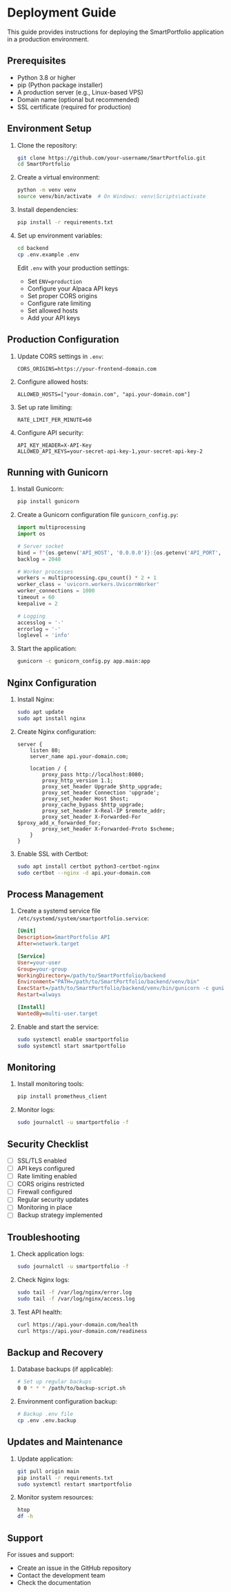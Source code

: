# Deployment Guide

This guide provides instructions for deploying the SmartPortfolio application in a production environment.

## Prerequisites

- Python 3.8 or higher
- pip (Python package installer)
- A production server (e.g., Linux-based VPS)
- Domain name (optional but recommended)
- SSL certificate (required for production)

## Environment Setup

1. Clone the repository:
   ```bash
   git clone https://github.com/your-username/SmartPortfolio.git
   cd SmartPortfolio
   ```

2. Create a virtual environment:
   ```bash
   python -m venv venv
   source venv/bin/activate  # On Windows: venv\Scripts\activate
   ```

3. Install dependencies:
   ```bash
   pip install -r requirements.txt
   ```

4. Set up environment variables:
   ```bash
   cd backend
   cp .env.example .env
   ```
   Edit `.env` with your production settings:
   - Set `ENV=production`
   - Configure your Alpaca API keys
   - Set proper CORS origins
   - Configure rate limiting
   - Set allowed hosts
   - Add your API keys

## Production Configuration

1. Update CORS settings in `.env`:
   ```
   CORS_ORIGINS=https://your-frontend-domain.com
   ```

2. Configure allowed hosts:
   ```
   ALLOWED_HOSTS=["your-domain.com", "api.your-domain.com"]
   ```

3. Set up rate limiting:
   ```
   RATE_LIMIT_PER_MINUTE=60
   ```

4. Configure API security:
   ```
   API_KEY_HEADER=X-API-Key
   ALLOWED_API_KEYS=your-secret-api-key-1,your-secret-api-key-2
   ```

## Running with Gunicorn

1. Install Gunicorn:
   ```bash
   pip install gunicorn
   ```

2. Create a Gunicorn configuration file `gunicorn_config.py`:
   ```python
   import multiprocessing
   import os

   # Server socket
   bind = f"{os.getenv('API_HOST', '0.0.0.0')}:{os.getenv('API_PORT', '8080')}"
   backlog = 2048

   # Worker processes
   workers = multiprocessing.cpu_count() * 2 + 1
   worker_class = 'uvicorn.workers.UvicornWorker'
   worker_connections = 1000
   timeout = 60
   keepalive = 2

   # Logging
   accesslog = '-'
   errorlog = '-'
   loglevel = 'info'
   ```

3. Start the application:
   ```bash
   gunicorn -c gunicorn_config.py app.main:app
   ```

## Nginx Configuration

1. Install Nginx:
   ```bash
   sudo apt update
   sudo apt install nginx
   ```

2. Create Nginx configuration:
   ```nginx
   server {
       listen 80;
       server_name api.your-domain.com;

       location / {
           proxy_pass http://localhost:8080;
           proxy_http_version 1.1;
           proxy_set_header Upgrade $http_upgrade;
           proxy_set_header Connection 'upgrade';
           proxy_set_header Host $host;
           proxy_cache_bypass $http_upgrade;
           proxy_set_header X-Real-IP $remote_addr;
           proxy_set_header X-Forwarded-For $proxy_add_x_forwarded_for;
           proxy_set_header X-Forwarded-Proto $scheme;
       }
   }
   ```

3. Enable SSL with Certbot:
   ```bash
   sudo apt install certbot python3-certbot-nginx
   sudo certbot --nginx -d api.your-domain.com
   ```

## Process Management

1. Create a systemd service file `/etc/systemd/system/smartportfolio.service`:
   ```ini
   [Unit]
   Description=SmartPortfolio API
   After=network.target

   [Service]
   User=your-user
   Group=your-group
   WorkingDirectory=/path/to/SmartPortfolio/backend
   Environment="PATH=/path/to/SmartPortfolio/backend/venv/bin"
   ExecStart=/path/to/SmartPortfolio/backend/venv/bin/gunicorn -c gunicorn_config.py app.main:app
   Restart=always

   [Install]
   WantedBy=multi-user.target
   ```

2. Enable and start the service:
   ```bash
   sudo systemctl enable smartportfolio
   sudo systemctl start smartportfolio
   ```

## Monitoring

1. Install monitoring tools:
   ```bash
   pip install prometheus_client
   ```

2. Monitor logs:
   ```bash
   sudo journalctl -u smartportfolio -f
   ```

## Security Checklist

- [ ] SSL/TLS enabled
- [ ] API keys configured
- [ ] Rate limiting enabled
- [ ] CORS origins restricted
- [ ] Firewall configured
- [ ] Regular security updates
- [ ] Monitoring in place
- [ ] Backup strategy implemented

## Troubleshooting

1. Check application logs:
   ```bash
   sudo journalctl -u smartportfolio -f
   ```

2. Check Nginx logs:
   ```bash
   sudo tail -f /var/log/nginx/error.log
   sudo tail -f /var/log/nginx/access.log
   ```

3. Test API health:
   ```bash
   curl https://api.your-domain.com/health
   curl https://api.your-domain.com/readiness
   ```

## Backup and Recovery

1. Database backups (if applicable):
   ```bash
   # Set up regular backups
   0 0 * * * /path/to/backup-script.sh
   ```

2. Environment configuration backup:
   ```bash
   # Backup .env file
   cp .env .env.backup
   ```

## Updates and Maintenance

1. Update application:
   ```bash
   git pull origin main
   pip install -r requirements.txt
   sudo systemctl restart smartportfolio
   ```

2. Monitor system resources:
   ```bash
   htop
   df -h
   ```

## Support

For issues and support:
- Create an issue in the GitHub repository
- Contact the development team
- Check the documentation 